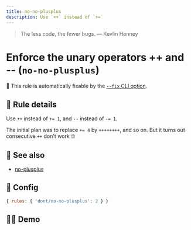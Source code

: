 ```yaml
---
title: no-no-plusplus
description: Use `++` instead of `+=`
---
```


<script setup lang="ts">
import CodeEditor from '../../.vitepress/theme/components/code-editor.vue';
import {ruleName, presetConfigs, initialText} from '../../src/sample-code/no-no-plusplus.js';
</script>

> The less code, the fewer bugs. — Kevlin Henney

# Enforce the unary operators ++ and -- (`no-no-plusplus`)

🔧 This rule is automatically fixable by the [`--fix` CLI option](https://eslint.org/docs/latest/user-guide/command-line-interface#--fix).

<!-- end auto-generated rule header -->

## 📖 Rule details

Use `++` instead of `+= 1`, and `--` instead of `-= 1`.

The initial plan was to replace `+= 4` by `++++++++`, and so on. But it turns out consecutive `++` don't work 🙄

## 🔗 See also

- [no-plusplus](https://eslint.org/docs/latest/rules/no-plusplus)

## 🔧 Config

```js
{ rules: { 'dont/no-no-plusplus': 2 } }
```

## 🧑‍💻 Demo

<CodeEditor :rule="ruleName" :text="initialText" :presetConfigs="presetConfigs" />
